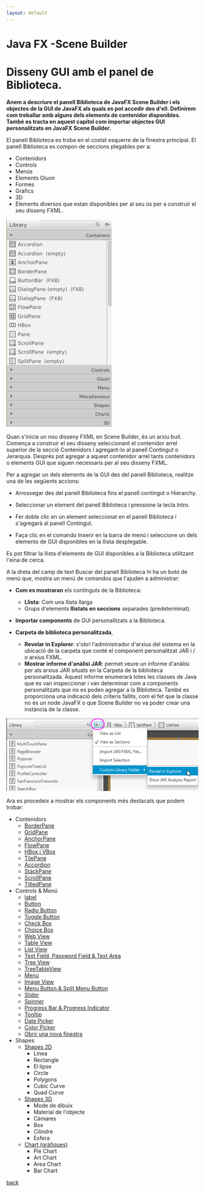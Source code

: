 ```yaml
---
layout: default
---
```


# Java FX -Scene Builder
# Disseny GUI amb el panel de Biblioteca.

**Anem a descriure el panell Biblioteca de JavaFX Scene Builder i els objectes de la GUI de JavaFX als quals es pot accedir des d'ell. Definirem com treballar amb alguns dels elements de contenidor disponibles. També es tracta en aquest capítol com importar objectes GUI personalitzats en JavaFX Scene Builder.**



El panell Biblioteca es troba en el costat esquerre de la finestra principal. El panell Biblioteca es compon de seccions plegables per a:
- Contenidors
- Controls
- Menús
- Elements Gluon
- Formes 
- Gràfics
- 3D
- Elements diversos que estan disponibles per al seu ús per a construir el seu disseny FXML.


![panell biblioteca](./images/panellBiblioteca1.png)

Quan s'inicia un nou disseny FXML en Scene Builder, és un arxiu buit. Comença a construir el seu disseny seleccionant el contenidor arrel superior de la secció Contenidors i agregant-lo al panell Contingut o Jerarquia. Després pot agregar a aquest contenidor arrel tants contenidors o elements GUI que siguen necessaris per al seu disseny FXML.

Per a agregar un dels elements de la GUI des del panell Biblioteca, realitze una de les següents accions:

- Arrossegar des del panell Biblioteca fins el panell contingut o Hierarchy.

- Seleccionar un element del panell Biblioteca i pressione la tecla Intro.

- Fer doble clic en un element seleccionat en el panell Biblioteca i s'agregarà al panell Contingut.

- Faça clic en el comando Inserir en la barra de menú i seleccione un dels elements de GUI disponibles en la llista desplegable. 

Es pot filtrar la llista d'elements de GUI disponibles a la Biblioteca utilitzant l'eina de cerca. 

A la dreta del camp de text Buscar del panell Biblioteca hi ha un botó de menú que, mostra un menú de comandos que l'ajuden a administrar:
- **Com es mostraran** els continguts de la Biblioteca: 
    - **Llista**: Com una llista llarga 
    - Grups d'elements **llistats en seccions** separades (predeterminat).
- **Importar components** de GUI personalitzats a la Biblioteca. 

- **Carpeta de biblioteca personalitzada**, 
    - **Revelar in Explorer**: s'obri l'administrador d'arxius del sistema en la ubicació de la carpeta que conté el component personalitzat JAR i / o arxius FXML.
    - **Mostrar informe d'anàlisi JAR**: permet veure un informe d'anàlisi per als arxius JAR situats en la Carpeta de la biblioteca personalitzada. Aquest informe enumerarà totes les classes de Java que es van inspeccionar i van determinar com a components personalitzats que no es poden agregar a la Biblioteca. També es proporciona una indicació dels criteris fallits, com el fet que la classe no és un node JavaFX o que Scene Builder no va poder crear una instància de la classe.

![panell biblioteca](./images/panellBiblioteca2.gif)

Ara es procedeix a mostrar els components més destacats que podem trobar:

- Contenidors
    - [BorderPane](./contenidors/borderPane.html)
    - [GridPane](./contenidors/gridPane.html)
    - [AnchorPane](./contenidors/anchorPane.html)
    - [FlowPane](./contenidors/flowPane.html)
    - [HBox i VBox](./contenidors/HBox.html)
    - [TilePane](./contenidors/tilePane.html)
    - [Accordion](./contenidors/Accordion.html)
    - [StackPane](./contenidors/stackPane.html)
    - [ScrollPane](./contenidors/scrollPane.html)
    - [TitledPane](./contenidors/titledPane.html)
- Controls & Menú
    - [label](./controls/label.html)
    - [Button](./controls/button.html)
    - [Radio Button](./controls/radioButton.html)
    - [Toggle Button](./controls/toogleButton.html)
    - [Check Box](./controls/checkBox.html)
    - [Choice Box](./controls/choiceBox.html)
    - [Web View](./controls/webView.html)
    - [Table View](./controls/tableView.html)
    - [List View](./controls/listView.html)
    - [Text Field, Password Field & Text Area](./controls/textField.html)
    - [Tree View](./controls/treeView.html)
    - [TreeTableView](./controls/treeTableView.html)
    - [Menú](./controls/menu.html)
    - [Image View](./controls/imageView.html)
    - [Menu Button & Split Menu Button](./controls/menuButton.html)
    - [Slider](./controls/slider.html)
    - [Spinner](./controls/spinner.html)
    - [Progress Bar & Progress Indicator](./controls/progressBarProgressIndicator.html)
    - [Tooltip](./controls/tooltip.html)
    - [Date Picker](./controls/datePicker.html)
    - [Color Picker](./controls/colorPicker.html)
    - [Obrir una nova finestra](./controls/obrirNOvaFinestra.html)
- Shapes
    - [Shapes 2D](./shape2D/shape2D.html)
        - Línea
        - Rectangle
        - El·lipse
        - Circle
        - Polygons
        - Cubic Curve
        - Quad Curve
    - [Shapes 3D](./shape3D/shape3D.html)
        - Mode de dibuix
        - Material de l'objecte
        - Càmares
        - Box
        - Cilindre
        - Esfera
    - [Chart (gràfiques)](./charts/chart.html)
        - Pie Chart
        - Art Chart
        - Area Chart
        - Bar Chart



[back](../javafx.html)

